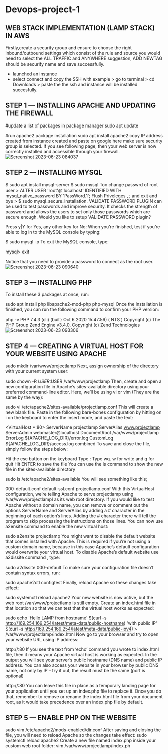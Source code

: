 # Devops-project-1
## WEB STACK IMPLEMENTATION (LAMP STACK) IN AWS
Firstly,create a security group and ensure to choose the right inbound/outbound settings which consist of the rule and source
you would need to select the ALL TRAFFIC and ANYWHERE suggestion, ADD NEWTAG should be security name and save successfully.
- launched an instance
- select connect and copy the SSH with example > go to terminal > cd Downloads > paste the the ssh and instance will be installed succesfully.
  
## STEP 1 — INSTALLING APACHE AND UPDATING THE FIREWALL
#update a list of packages in package manager
sudo apt update

#run apache2 package installation
sudo apt install apache2
copy IP address created from instance created and paste on google here make sure security group is selected.
If you see following page, then your web server is now correctly installed and accessible through your firewall.
![Screenshot 2023-06-23 084037](https://github.com/BigTesty8/Devops-project-1/assets/137091610/bc789372-8614-4346-844d-241838217f83)
## STEP 2 — INSTALLING MYSQL
$ sudo apt install mysql-server
$ sudo mysql
Too change passwrd of root user > ALTER USER 'root'@'localhost' IDENTIFIED WITH mysql_native_password BY 'PassWord.1';
Flush Priveleges , ; and exit and bye > $ sudo mysql_secure_installation.
VALIDATE PASSWORD PLUGIN can be used to test passwords
and improve security. It checks the strength of password
and allows the users to set only those passwords which are
secure enough. Would you like to setup VALIDATE PASSWORD plugin?

Press y|Y for Yes, any other key for No:
When you’re finished, test if you’re able to log in to the MySQL console by typing:

$ sudo mysql -p
To exit the MySQL console, type:

mysql> exit

Notice that you need to provide a password to connect as the root user.
![Screenshot 2023-06-23 090640](https://github.com/BigTesty8/Devops-project-1/assets/137091610/93367370-fd0c-45aa-91fb-f25cfd003d0a)

## STEP 3 — INSTALLING PHP
To install these 3 packages at once, run:

sudo apt install php libapache2-mod-php php-mysql
Once the installation is finished, you can run the following command to confirm your PHP version:

php -v
PHP 7.4.3 (cli) (built: Oct  6 2020 15:47:56) ( NTS )
Copyright (c) The PHP Group
Zend Engine v3.4.0, Copyright (c) Zend Technologies
![Screenshot 2023-06-23 093306](https://github.com/BigTesty8/Devops-project-1/assets/137091610/19b5eef7-c78f-46ff-bae5-593955dc5eb0)

## STEP 4 — CREATING A VIRTUAL HOST FOR YOUR WEBSITE USING APACHE
sudo mkdir /var/www/projectlamp
Next, assign ownership of the directory with your current system user:

 sudo chown -R $USER:$USER /var/www/projectlamp
 Then, create and open a new configuration file in Apache’s sites-available directory using your preferred command-line editor. Here, we’ll be using vi or vim (They are the same by the way):

sudo vi /etc/apache2/sites-available/projectlamp.conf
This will create a new blank file. Paste in the following bare-bones configuration by hitting on i on the keyboard to enter the insert mode, and paste the text:

<VirtualHost *:80>
    ServerName projectlamp
    ServerAlias www.projectlamp 
    ServerAdmin webmaster@localhost
    DocumentRoot /var/www/projectlamp
    ErrorLog ${APACHE_LOG_DIR}/error.log
    CustomLog ${APACHE_LOG_DIR}/access.log combined
</VirtualHost>
To save and close the file, simply follow the steps below:

Hit the esc button on the keyboard
Type :
Type wq. w for write and q for quit
Hit ENTER to save the file
You can use the ls command to show the new file in the sites-available directory

sudo ls /etc/apache2/sites-available
You will see something like this;

000-default.conf  default-ssl.conf  projectlamp.conf
With this VirtualHost configuration, we’re telling Apache to serve projectlamp using /var/www/projectlampl as its web root directory. If you would like to test Apache without a domain name, you can remove or comment out the options ServerName and ServerAlias by adding a # character in the beginning of each option’s lines. Adding the # character there will tell the program to skip processing the instructions on those lines.
You can now use a2ensite command to enable the new virtual host:

sudo a2ensite projectlamp
You might want to disable the default website that comes installed with Apache. This is required if you’re not using a custom domain name, because in this case Apache’s default configuration would overwrite your virtual host. To disable Apache’s default website use a2dissite command , type:

sudo a2dissite 000-default
To make sure your configuration file doesn’t contain syntax errors, run:

sudo apache2ctl configtest
Finally, reload Apache so these changes take effect:

sudo systemctl reload apache2
Your new website is now active, but the web root /var/www/projectlamp is still empty. Create an index.html file in that location so that we can test that the virtual host works as expected:

sudo echo 'Hello LAMP from hostname' $(curl -s http://169.254.169.254/latest/meta-data/public-hostname) 'with public IP' $(curl -s http://169.254.169.254/latest/meta-data/public-ipv4) > /var/www/projectlamp/index.html
Now go to your browser and try to open your website URL using IP address:

http://<Public-IP-Address>:80
If you see the text from ‘echo’ command you wrote to index.html file, then it means your Apache virtual host is working as expected.
In the output you will see your server’s public hostname (DNS name) and public IP address. You can also access your website in your browser by public DNS name, not only by IP – try it out, the result must be the same (port is optional)

http://<Public-DNS-Name>:80
You can leave this file in place as a temporary landing page for your application until you set up an index.php file to replace it. Once you do that, remember to remove or rename the index.html file from your document root, as it would take precedence over an index.php file by default.
## STEP 5 — ENABLE PHP ON THE WEBSITE

sudo vim /etc/apache2/mods-enabled/dir.conf
After saving and closing the file, you will need to reload Apache so the changes take effect:
sudo systemctl reload apache2
Create a new file named index.php inside your custom web root folder:   vim /var/www/projectlamp/index.ph
<?php
phpinfo();
![Screenshot 2023-06-23 101509](https://github.com/BigTesty8/Devops-project-1/assets/137091610/c5a19207-ae05-4bd6-b401-cca85881737f)

























